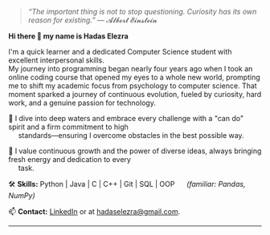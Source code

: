 > *“The important thing is not to stop questioning. Curiosity has its own reason for existing.”*
> — 𝓐𝓵𝓫𝓮𝓻𝓽 𝓔𝓲𝓷𝓼𝓽𝓮𝓲𝓷

**Hi there 👋 my name is Hadas Elezra**

I'm a quick learner and a dedicated Computer Science student with excellent interpersonal skills.<br>
My journey into programming began nearly four years ago when I took an online coding course that opened my eyes to a whole new world, prompting me to shift my academic focus from psychology to computer science.
That moment sparked a journey of continuous evolution, fueled by curiosity, hard work, and a genuine passion for technology.

🌊 I dive into deep waters and embrace every challenge with a "can do" spirit and a firm commitment to high <br>
&nbsp;&nbsp;&nbsp;&nbsp; standards—ensuring I overcome obstacles in the best possible way.

🌱 I value continuous growth and the power of diverse ideas, always bringing fresh energy and dedication to every <br>
&nbsp;&nbsp;&nbsp;&nbsp; task.

🛠️ **Skills:** Python | Java | C | C++ | Git | SQL | OOP 
 &nbsp;&nbsp;&nbsp;&nbsp; *(familiar: Pandas, NumPy)*  

📫 **Contact:** [LinkedIn](https://www.linkedin.com/in/hadas-elezra) or at hadaselezra@gmail.com.  

---
